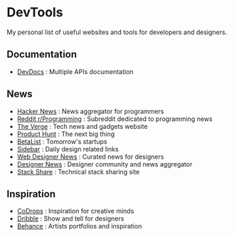 # DevTools

My personal list of useful websites and tools for developers and designers.

## Documentation

* [DevDocs](http://devdocs.io) : Multiple APIs documentation

## News

* [Hacker News](https://news.ycombinator.com/) : News aggregator for programmers
* [Reddit r/Programming](https://www.reddit.com/r/programming/) : Subreddit
  dedicated to programming news
* [The Verge](https://www.theverge.com/) : Tech news and gadgets website
* [Product Hunt](https://www.producthunt.com/) : The next big thing
* [BetaList](https://betalist.com/) : Tomorrow's startups 
* [Sidebar](https://sidebar.io/) : Daily design related links
* [Web Designer News](http://www.webdesignernews.com/) : Curated news for designers
* [Designer News](https://www.designernews.co/) : Designer community and news aggregator
* [Stack Share](https://stackshare.io/) : Technical stack sharing site

## Inspiration

* [CoDrops](https://tympanus.net/codrops/) : Inspiration for creative minds
* [Dribble](https://dribbble.com) : Show and tell for designers
* [Behance](https://www.behance.net/) : Artists portfolios and inspiration




